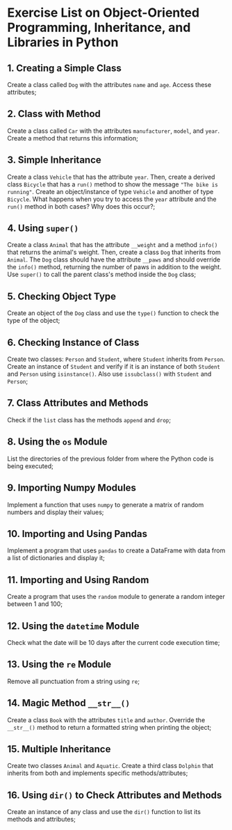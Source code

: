 # Exercise List on Object-Oriented Programming, Inheritance, and Libraries in Python

## 1. Creating a Simple Class
Create a class called `Dog` with the attributes `name` and `age`. Access these attributes;

## 2. Class with Method
Create a class called `Car` with the attributes `manufacturer`, `model`, and `year`. Create a method that returns this information;

## 3. Simple Inheritance
Create a class `Vehicle` that has the attribute `year`. Then, create a derived class `Bicycle` that has a `run()` method to show the message `"The bike is running"`. Create an object/instance of type `Vehicle` and another of type `Bicycle`. What happens when you try to access the `year` attribute and the `run()` method in both cases? Why does this occur?;

## 4. Using `super()`
Create a class `Animal` that has the attribute `__weight` and a method `info()` that returns the animal's weight. Then, create a class `Dog` that inherits from `Animal`. The `Dog` class should have the attribute `__paws` and should override the `info()` method, returning the number of paws in addition to the weight. Use `super()` to call the parent class's method inside the `Dog` class;

## 5. Checking Object Type
Create an object of the `Dog` class and use the `type()` function to check the type of the object;

## 6. Checking Instance of Class
Create two classes: `Person` and `Student`, where `Student` inherits from `Person`. Create an instance of `Student` and verify if it is an instance of both `Student` and `Person` using `isinstance()`. Also use `issubclass()` with `Student` and `Person`;

## 7. Class Attributes and Methods
Check if the `list` class has the methods `append` and `drop`;

## 8. Using the `os` Module
List the directories of the previous folder from where the Python code is being executed;

## 9. Importing Numpy Modules
Implement a function that uses `numpy` to generate a matrix of random numbers and display their values;

## 10. Importing and Using Pandas
Implement a program that uses `pandas` to create a DataFrame with data from a list of dictionaries and display it;

## 11. Importing and Using Random
Create a program that uses the `random` module to generate a random integer between 1 and 100;

## 12. Using the `datetime` Module
Check what the date will be 10 days after the current code execution time;

## 13. Using the `re` Module
Remove all punctuation from a string using `re`;

## 14. Magic Method `__str__()`
Create a class `Book` with the attributes `title` and `author`. Override the `__str__()` method to return a formatted string when printing the object;

## 15. Multiple Inheritance
Create two classes `Animal` and `Aquatic`. Create a third class `Dolphin` that inherits from both and implements specific methods/attributes;

## 16. Using `dir()` to Check Attributes and Methods
Create an instance of any class and use the `dir()` function to list its methods and attributes;